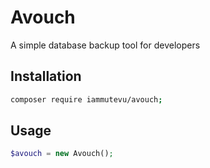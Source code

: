 # Avouch

A simple database backup tool for developers 

## Installation

```` bash
composer require iammutevu/avouch;

````

## Usage

````php
$avouch = new Avouch();
````